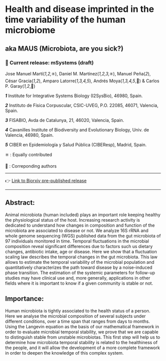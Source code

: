 # Health and disease imprinted in the time variability of the human microbiome
## aka MAUS (Microbiota, are you sick?)
### :open_file_folder: Current release: mSystems (draft)

Jose Manuel Martí(*1,2,*:eight_spoked_asterisk:), Daniel M. Martínez(*1,2,3,*:eight_spoked_asterisk:), Manuel Peña(*2*), César Gracia(*1,2*), Amparo Latorre(*1,3,4,5*), Andrés Moya(*1,3,4,5*,:email:)  & Carlos P. Garay(*1,2*,:email:)

_**1**_ Institute for Integrative Systems Biology (I2SysBio), 46980, Spain.

_**2**_ Instituto de Física Corpuscular, CSIC-UVEG, P.O. 22085, 46071, Valencia, Spain.

_**3**_ FISABIO, Avda de Catalunya, 21, 46020, Valencia, Spain.

_**4**_ Cavanilles Institute of Biodiversity and Evolutionary Biology, Univ. de Valencia, 46980, Spain.

_**5**_ CIBER en Epidemiología y Salud Pública (CIBEResp), Madrid, Spain.

:eight_spoked_asterisk: : Equally contributed

:email: : Correponding authors
- - -
:point_right: [Link to Biorxiv pre-published release](http://biorxiv.org/content/early/2015/10/27/029991)
- - -

## Abstract: 
Animal microbiota (human included) plays an important role keeping healthy the physiological status of the host. Increasing research activity is dedicated to understand how changes in composition and function of the microbiota are associated to disease or not. We analyze 16S rRNA and whole genome sequencing (WGS) published data from the gut microbiota of 97 individuals monitored in time. Temporal fluctuations in the microbial composition reveal significant differences due to factors such us dietary changes, antibiotic intake, age or disease. Here we show that a fluctuation scaling law describes the temporal changes in the gut microbiota. This law allows to estimate the temporal variability of the microbial population and quantitatively characterizes the path toward disease by a noise-induced phase transition. The estimation of the systemic parameters for follow-up studies may have clinical use and, more generally, applications in other fields where it is important to know if a given community is stable or not.

## Importance:
Human microbiota is tightly associated to the health status of a person. Here we analyse the microbial composition of several subjects under different conditions, over a time span that ranges from days to months. Using the Langevin equation as the basis of our mathematical framework in order to evaluate microbial temporal stability, we prove that we are capable to distinguish stable from unstable microbiotas. This first step will help us to determine how microbiota temporal stability is related to the healthiness of the people, and it will allow the development of a more complete framework in order to deepen the knowledge of this complex system.
